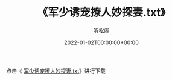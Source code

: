 ﻿---
title:  《军少诱宠撩人妙探妻.txt》
date:   2022-01-02T00:00:00+00:00
author: 听松阁
layout: post
permalink: /军少诱宠撩人妙探妻/
categories: 小说
tags: [小说]
---

点击《 [军少诱宠撩人妙探妻.txt](http://img.660000.xyz/bookstukust/book/bntxt/10/军少诱宠撩人妙探妻.txt)》进行下载
